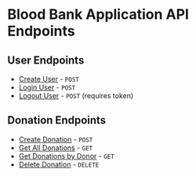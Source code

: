 # Blood Bank Application API Endpoints

## User Endpoints
- [Create User](http://localhost:3000/api/users/register) - `POST`
- [Login User](http://localhost:3000/api/users/login) - `POST`
- [Logout User](http://localhost:3000/api/users/logout) - `POST` (requires token)

## Donation Endpoints
- [Create Donation](http://localhost:3000/api/donations) - `POST`
- [Get All Donations](http://localhost:3000/api/donations) - `GET`
- [Get Donations by Donor](http://localhost:3000/api/donations/donor/:donorId) - `GET`
- [Delete Donation](http://localhost:3000/api/donations/:id) - `DELETE`
